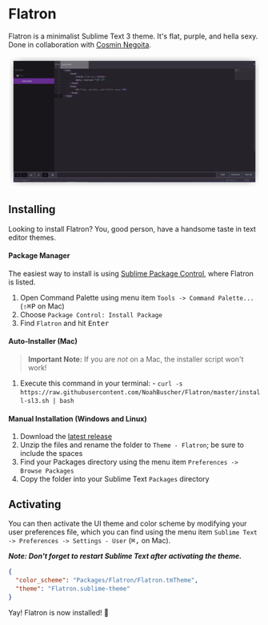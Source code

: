Flatron
=======

Flatron is a minimalist Sublime Text 3 theme. It's flat, purple, and hella sexy. Done in collaboration with [Cosmin Negoita](https://twitter.com/csmnng).

![Flatron](Screenshots/Flatron.png)

Installing
---

Looking to install Flatron? You, good person, have a handsome taste in text editor themes.

#### Package Manager
The easiest way to install is using [Sublime Package Control](https://sublime.wbond.net), where Flatron is listed.

1. Open Command Palette using menu item `Tools -> Command Palette...` (<kbd>⇧</kbd><kbd>⌘</kbd><kbd>P</kbd> on Mac)
2. Choose `Package Control: Install Package`
3. Find `Flatron` and hit <kbd>Enter</kbd>

#### Auto-Installer (Mac)
  > **Important Note:** If you are *not* on a Mac, the installer script won't work!
  
  1. Execute this command in your terminal:
    - `curl -s https://raw.githubusercontent.com/NoahBuscher/Flatron/master/install-sl3.sh | bash`

#### Manual Installation (Windows and Linux)

  1. Download the [latest release](https://github.com/Codingbean/Flatron/releases)
  2. Unzip the files and rename the folder to `Theme - Flatron`; be sure to include the spaces
  3. Find your Packages directory using the menu item `Preferences -> Browse Packages`
  4. Copy the folder into your Sublime Text `Packages` directory
  
Activating
---

You can then activate the UI theme and color scheme by modifying your user preferences file, which you can find using the menu item `Sublime Text -> Preferences -> Settings - User` (<kbd>⌘</kbd><kbd>,</kbd> on Mac).

***Note: Don't forget to restart Sublime Text after activating the theme.***

```json
{
  "color_scheme": "Packages/Flatron/Flatron.tmTheme",
  "theme": "Flatron.sublime-theme"
}
```

Yay! Flatron is now installed! :tada:
